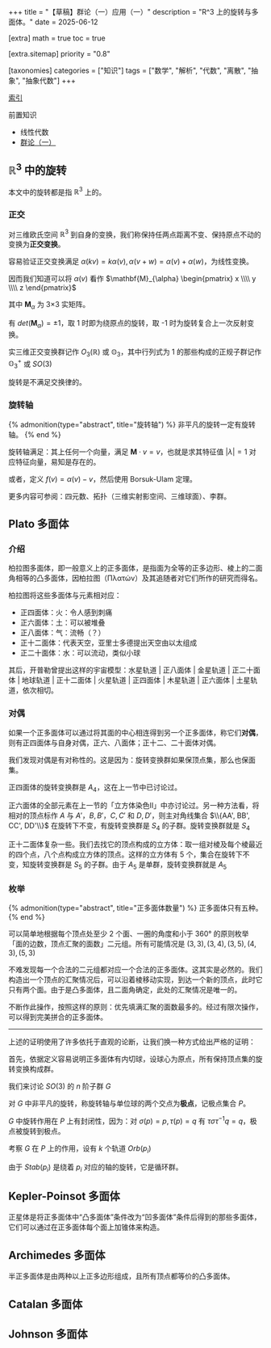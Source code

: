+++
title = "【草稿】群论（一）应用（一）"
description = "R^3 上的旋转与多面体。"
date = 2025-06-12

[extra]
math = true
toc = true

[extra.sitemap]
priority = "0.8"

[taxonomies]
categories = ["知识"]
tags = ["数学", "解析", "代数", "离散", "抽象", "抽象代数"]
+++

[索引](/posts/index-group-theory/)

前置知识
- 线性代数
- [群论（一）](/posts/group-theory-p1/)

## $\mathbb{R}^3$ 中的旋转
本文中的旋转都是指 $\mathbb{R}^3$ 上的。

### 正交
对三维欧氏空间 $\mathbb{R}^3$ 到自身的变换，我们称保持任两点距离不变、保持原点不动的变换为**正交变换**。

容易验证正交变换满足 $\alpha(kv)=k\alpha(v), \alpha(v+w)=\alpha(v)+\alpha(w)$，为线性变换。

因而我们知道可以将 $\alpha(v)$ 看作 $\mathbf{M}_{\alpha} \begin{pmatrix} x \\\\ y \\\\ z \end{pmatrix}$

其中 $\mathbf{M}_{\alpha}$ 为 3×3 实矩阵。

有 $det(\mathbf{M}_{\alpha}) = \pm 1$，取 1 时即为绕原点的旋转，取 -1 时为旋转复合上一次反射变换。

实三维正交变换群记作 $O_3(\mathbb{R})$ 或 $\mathbb{O}_3$，其中行列式为 1 的那些构成的正规子群记作 $\mathbb{O}_3^+$ 或 $SO(3)$

旋转是不满足交换律的。

### 旋转轴
{% admonition(type="abstract", title="旋转轴") %}
非平凡的旋转一定有旋转轴。
{% end %}

旋转轴满足：其上任何一个向量，满足 $\mathbf{M}\cdot v = v$，也就是求其特征值 $|\lambda| = 1$ 对应特征向量，易知是存在的。

或者，定义 $f(v)=\alpha(v)-v$，然后使用 Borsuk-Ulam 定理。

更多内容可参阅：四元数、拓扑（三维实射影空间、三维球面）、李群。

## Plato 多面体
### 介绍
柏拉图多面体，即一般意义上的正多面体，是指面为全等的正多边形、棱上的二面角相等的凸多面体，因柏拉图（Πλατών）及其追随者对它们所作的研究而得名。

柏拉图将这些多面体与元素相对应：
- 正四面体：火：令人感到刺痛
- 正六面体：土：可以被堆叠
- 正八面体：气：流畅（？）
- 正十二面体：代表天空，亚里士多德提出天空由以太组成
- 正二十面体：水：可以流动，类似小球

其后，开普勒曾提出这样的宇宙模型：水星轨道 | 正八面体 | 金星轨道 | 正二十面体 | 地球轨道 | 正十二面体 | 火星轨道 | 正四面体 | 木星轨道 | 正六面体 | 土星轨道，依次相切。

### 对偶
如果一个正多面体可以通过将其面的中心相连得到另一个正多面体，称它们**对偶**，则有正四面体与自身对偶，正六、八面体；正十二、二十面体对偶。

我们发现对偶是有对称性的。这是因为：旋转变换群如果保顶点集，那么也保面集。

正四面体的旋转变换群是 $A_4$，这在上一节中已讨论过。

正六面体的全部元素在上一节的「立方体染色Ⅱ」中亦讨论过。另一种方法看，将相对的顶点标作 $A$ 与 $A'$，$B, B'$，$C, C'$ 和 $D, D'$，则主对角线集合 $\\{AA', BB', CC', DD'\\}$ 在旋转下不变，有旋转变换群是 $S_4$ 的子群。旋转变换群就是 $S_4$

正十二面体复杂一些。我们去找它的顶点构成的立方体：取一组对棱及每个棱最近的四个点，八个点构成立方体的顶点。这样的立方体有 5 个，集合在旋转下不变，知旋转变换群是 $S_5$ 的子群。由于 $A_5$ 是单群，旋转变换群就是 $A_5$

### 枚举
{% admonition(type="abstract", title="正多面体数量") %}
正多面体只有五种。
{% end %}

可以简单地根据每个顶点处至少 2 个面、一圈的角度和小于 360° 的原则枚举「面的边数，顶点汇聚的面数」二元组。所有可能情况是 $(3, 3), (3, 4), (3, 5), (4, 3), (5, 3)$

不难发现每一个合法的二元组都对应一个合法的正多面体。这其实是必然的。我们构造出一个顶点的汇聚情况后，可以沿着棱移动实现，到达一个新的顶点，此时它只有两个面。由于是凸多面体，且二面角确定，此处的汇聚情况是唯一的。

不断作此操作，按照这样的原则：优先填满汇聚的面数最多的。经过有限次操作，可以得到完美拼合的正多面体。

---

上述的证明使用了许多依托于直观的论断，让我们换一种方式给出严格的证明：

首先，依据定义容易说明正多面体有内切球，设球心为原点，所有保持顶点集的旋转变换构成群。

我们来讨论 $SO(3)$ 的 $n$ 阶子群 $G$

对 $G$ 中非平凡的旋转，称旋转轴与单位球的两个交点为**极点**，记极点集合 $P$。

$G$ 中旋转作用在 $P$ 上有封闭性，因为：对 $\sigma(p)=p, \tau(p)=q$ 有 $\tau\sigma\tau^{-1}q=q$，极点被旋转到极点。

考察 $G$ 在 $P$ 上的作用，设有 $k$ 个轨道 $Orb(p_i)$

由于 $Stab(p_i)$ 是绕着 $p_i$ 对应的轴的旋转，它是循环群。

## Kepler-Poinsot 多面体
正星体是将正多面体中“凸多面体”条件改为“凹多面体”条件后得到的那些多面体，它们可以通过在正多面体每个面上加锥体来构造。

## Archimedes 多面体
半正多面体是由两种以上正多边形组成，且所有顶点都等价的凸多面体。

## Catalan 多面体
## Johnson 多面体
